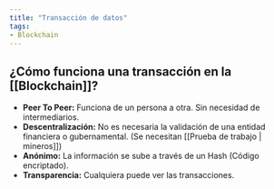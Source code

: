 ```yaml
---
title: "Transacción de datos"
tags:
- Blockchain
---
```


## ¿Cómo funciona una transacción en la [[Blockchain]]?
- **Peer To Peer:** Funciona de un persona a otra. Sin necesidad de intermediarios.
- **Descentralización:** No es necesaria la validación de una entidad financiera o gubernamental. (Se necesitan [[Prueba de trabajo | mineros]])
- **Anónimo:** La información se sube a través de un Hash (Código encriptado).
- **Transparencia:** Cualquiera puede ver las transacciones.

